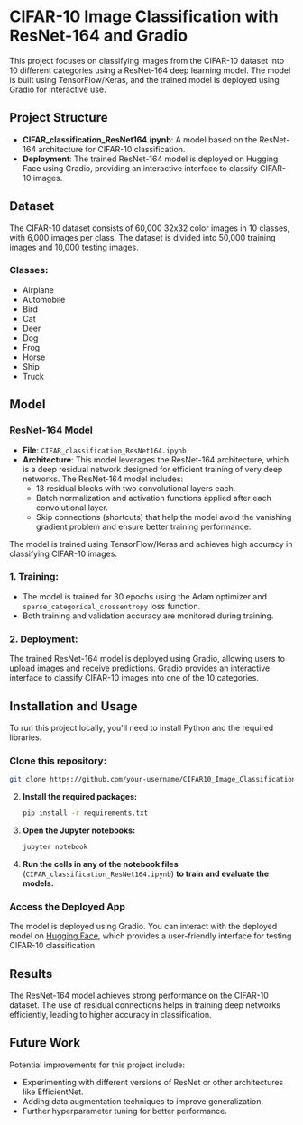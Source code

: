 # CIFAR-10 Image Classification with ResNet-164 and Gradio

This project focuses on classifying images from the CIFAR-10 dataset into 10 different categories using a ResNet-164 deep learning model. The model is built using TensorFlow/Keras, and the trained model is deployed using Gradio for interactive use.

## Project Structure

- **CIFAR_classification_ResNet164.ipynb**: A model based on the ResNet-164 architecture for CIFAR-10 classification.
- **Deployment**: The trained ResNet-164 model is deployed on Hugging Face using Gradio, providing an interactive interface to classify CIFAR-10 images.

## Dataset

The CIFAR-10 dataset consists of 60,000 32x32 color images in 10 classes, with 6,000 images per class. The dataset is divided into 50,000 training images and 10,000 testing images.

### Classes:
- Airplane
- Automobile
- Bird
- Cat
- Deer
- Dog
- Frog
- Horse
- Ship
- Truck

## Model

### ResNet-164 Model
- **File**: `CIFAR_classification_ResNet164.ipynb`
- **Architecture**: This model leverages the ResNet-164 architecture, which is a deep residual network designed for efficient training of very deep networks. The ResNet-164 model includes:
  - 18 residual blocks with two convolutional layers each.
  - Batch normalization and activation functions applied after each convolutional layer.
  - Skip connections (shortcuts) that help the model avoid the vanishing gradient problem and ensure better training performance.
  
The model is trained using TensorFlow/Keras and achieves high accuracy in classifying CIFAR-10 images.

### 1. Training:
- The model is trained for 30 epochs using the Adam optimizer and `sparse_categorical_crossentropy` loss function.
- Both training and validation accuracy are monitored during training.

### 2. Deployment:
The trained ResNet-164 model is deployed using Gradio, allowing users to upload images and receive predictions. Gradio provides an interactive interface to classify CIFAR-10 images into one of the 10 categories.

## Installation and Usage

To run this project locally, you'll need to install Python and the required libraries.

### Clone this repository:
```bash
git clone https://github.com/your-username/CIFAR10_Image_Classification_ResNet164.git
```

2. **Install the required packages:**

    ```bash
    pip install -r requirements.txt
    ```

3. **Open the Jupyter notebooks:**

    ```bash
    jupyter notebook
    ```
4. **Run the cells in any of the notebook files** (`CIFAR_classification_ResNet164.ipynb`) **to train and evaluate the models.**

### Access the Deployed App

The model is deployed using Gradio. You can interact with the deployed model on [Hugging Face](https://huggingface.co/spaces/Pragat007/Flower_classification), which provides a user-friendly interface for testing CIFAR-10 classification

## Results

The ResNet-164 model achieves strong performance on the CIFAR-10 dataset. The use of residual connections helps in training deep networks efficiently, leading to higher accuracy in classification.

## Future Work

Potential improvements for this project include:

  -  Experimenting with different versions of ResNet or other architectures like EfficientNet.
  -  Adding data augmentation techniques to improve generalization.
  -  Further hyperparameter tuning for better performance.
